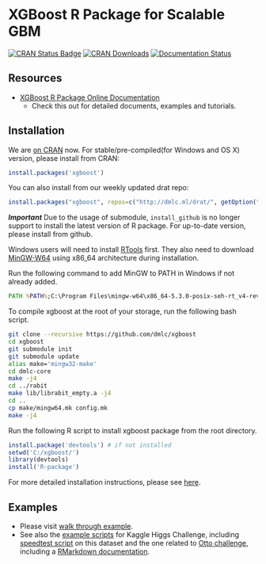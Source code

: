 XGBoost R Package for Scalable GBM
==================================

[![CRAN Status Badge](http://www.r-pkg.org/badges/version/xgboost)](https://cran.r-project.org/web/packages/xgboost)
[![CRAN Downloads](http://cranlogs.r-pkg.org/badges/xgboost)](https://cran.rstudio.com/web/packages/xgboost/index.html)
[![Documentation Status](https://readthedocs.org/projects/xgboost/badge/?version=latest)](http://xgboost.readthedocs.org/en/latest/R-package/index.html)

Resources
---------
* [XGBoost R Package Online Documentation](http://xgboost.readthedocs.org/en/latest/R-package/index.html)
  - Check this out for detailed documents, examples and tutorials.

Installation
------------

We are [on CRAN](https://cran.r-project.org/web/packages/xgboost/index.html) now. For stable/pre-compiled(for Windows and OS X) version, please install from CRAN:

```r
install.packages('xgboost')
```

You can also install from our weekly updated drat repo:
```r
install.packages("xgboost", repos=c("http://dmlc.ml/drat/", getOption("repos")), type="source")
```

***Important*** Due to the usage of submodule, `install_github` is no longer support to install the
latest version of R package. 
For up-to-date version, please install from github.

Windows users will need to install [RTools](https://cran.r-project.org/bin/windows/Rtools/) first. They also need to download [MinGW-W64](http://iweb.dl.sourceforge.net/project/mingw-w64/Toolchains%20targetting%20Win32/Personal%20Builds/mingw-builds/installer/mingw-w64-install.exe) using x86_64 architecture during installation.

Run the following command to add MinGW to PATH in Windows if not already added.

```cmd
PATH %PATH%;C:\Program Files\mingw-w64\x86_64-5.3.0-posix-seh-rt_v4-rev0\mingw64\bin
```

To compile xgboost at the root of your storage, run the following bash script.

```bash
git clone --recursive https://github.com/dmlc/xgboost
cd xgboost
git submodule init
git submodule update
alias make='mingw32-make'
cd dmlc-core
make -j4
cd ../rabit
make lib/librabit_empty.a -j4
cd ..
cp make/mingw64.mk config.mk
make -j4
```

Run the following R script to install xgboost package from the root directory.

```r
install.package('devtools') # if not installed
setwd('C:/xgboost/')
library(devtools)
install('R-package')
```

For more detailed installation instructions, please see [here](http://xgboost.readthedocs.org/en/latest/build.html#r-package-installation).

Examples
--------

* Please visit [walk through example](demo).
* See also the [example scripts](../demo/kaggle-higgs) for Kaggle Higgs Challenge, including [speedtest script](../demo/kaggle-higgs/speedtest.R) on this dataset and the one related to [Otto challenge](../demo/kaggle-otto), including a [RMarkdown documentation](../demo/kaggle-otto/understandingXGBoostModel.Rmd).
